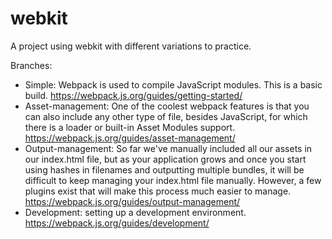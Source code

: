# webkit
A project using webkit with different variations to practice.


Branches:
 - Simple: Webpack is used to compile JavaScript modules. This is a basic build. https://webpack.js.org/guides/getting-started/
 - Asset-management: One of the coolest webpack features is that you can also include any other type of file, besides JavaScript, for which there is a loader or built-in Asset Modules support. https://webpack.js.org/guides/asset-management/
 - Output-management: So far we've manually included all our assets in our index.html file, but as your application grows and once you start using hashes in filenames and outputting multiple bundles, it will be difficult to keep managing your index.html file manually. However, a few plugins exist that will make this process much easier to manage. https://webpack.js.org/guides/output-management/
 - Development: setting up a development environment. https://webpack.js.org/guides/development/